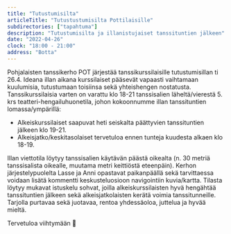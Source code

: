 ```yaml
---
title: "Tutustumisilta"
articleTitle: "Tutustustumisilta Pottilaisille"
subdirectories: ["tapahtuma"]
description: "Tutustumisilta ja illanistujaiset tanssituntien jälkeen"
date: "2022-04-26"
clock: "18:00 - 21:00"
address: "Botta"
---
```

Pohjalaisten tanssikerho POT järjestää tanssikurssilaisille tutustumisillan ti 26.4. Ideana illan aikana kurssilaiset pääsevät vapaasti vaihtamaan kuulumisia, tutustumaan toisiinsa sekä yhteishengen nostatusta. Tanssikurssilaisia varten on varattu klo 18-21 tanssisalien läheltä/vierestä 5. krs teatteri-hengailuhuonetila, johon kokoonnumme illan tanssituntien lomassa/ympärillä:

  - Alkeiskurssilaiset saapuvat heti seiskalta päättyvien tanssituntien jälkeen klo 19-21.
  - Alkeisjatko/keskitasolaiset tervetuloa ennen tunteja kuudesta alkaen klo 18-19.

Illan viettotila löytyy tanssisalien käytävän päästä oikealta (n. 30 metriä tanssisalista oikealle, muutama metri keittiöstä eteenpäin). Kerhon järjestelypuolelta Lasse ja Anni opastavat paikanpäällä sekä tarvittaessa voidaan lisätä kommentti keskusteluosioon navigointiin kuvia/kartta. Tilasta löytyy mukavat istuskelu sohvat, joilla alkeiskurssilaisten hyvä hengähtää tanssituntien jälkeen sekä alkeisjatkolaisten kerätä voimia tanssitunneille. Tarjolla purtavaa sekä juotavaa, rentoa yhdessäoloa, juttelua ja hyvää mieltä.

Tervetuloa viihtymään 🙂
